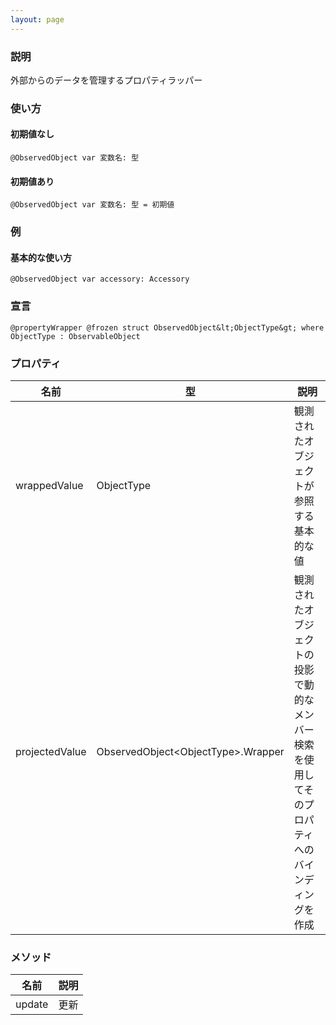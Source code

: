 ```yaml
---
layout: page
---
```


### 説明

外部からのデータを管理するプロパティラッパー

### 使い方

#### 初期値なし

    @ObservedObject var 変数名: 型

#### 初期値あり

    @ObservedObject var 変数名: 型 = 初期値

### 例

#### 基本的な使い方

    @ObservedObject var accessory: Accessory

### 宣言

    @propertyWrapper @frozen struct ObservedObject&lt;ObjectType&gt; where ObjectType : ObservableObject

### プロパティ

| 名前             | 型                                  | 説明                                               |
| -------------- | ---------------------------------- | ------------------------------------------------ |
| wrappedValue   | ObjectType                         | 観測されたオブジェクトが参照する基本的な値                            |
| projectedValue | ObservedObject&lt;ObjectType&gt;.Wrapper | 観測されたオブジェクトの投影で動的なメンバー検索を使用してそのプロパティへのバインディングを作成 |

### メソッド

| 名前     | 説明  |
| ------ | --- |
| update | 更新  |

